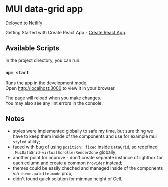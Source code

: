 # MUI data-grid app

[Deloyed to Netlify](https://mui-grid-app.netlify.app/)

Getting Started with Create React App - [Create React App](https://github.com/facebook/create-react-app).

## Available Scripts

In the project directory, you can run:

### `npm start`

Runs the app in the development mode.\
Open [http://localhost:3000](http://localhost:3000) to view it in your browser.

The page will reload when you make changes.\
You may also see any lint errors in the console.

## Notes

- styles were implemented globally to safe my time, but sure thing we have to keep them inside of the components and use for example mui `styled` utility;
- faced with bug of using `position: fixed` inside `DataGrid`, so redefined `.MuiDataGrid-virtualScrollerRenderZone` globally;
- another point for improve - don't create separate instance of lightbox for each column and create a common `Provider` instead;
- themes could be easily cheched and managed inside of the components via `theme.palette.mode` prop;
- didn't found quick solution for minmax height of Cell.

